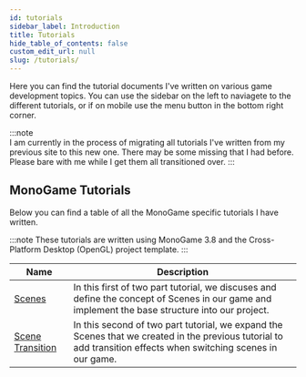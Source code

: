 ```yaml
---
id: tutorials
sidebar_label: Introduction
title: Tutorials
hide_table_of_contents: false
custom_edit_url: null
slug: /tutorials/
---
```


Here you can find the tutorial documents I've written on various game development topics.  You can use the sidebar on the left to naviagete to the different tutorials, or if on mobile use the menu button in the bottom right corner.

:::note  
I am currently in the process of migrating all tutorials I've written from my previous site to this new one.  There may be some missing that I had before. Please bare with me while I get them all transitioned over.
:::

## MonoGame Tutorials
Below you can find a table of all the MonoGame specific tutorials I have written.  

:::note
These tutorials are written using MonoGame 3.8 and the Cross-Platform Desktop (OpenGL) project template.
:::

|Name|Description|
|---|---|
| [Scenes](monogame-3-8/scenes/introduction) | In this first of two part tutorial, we discuses and define the concept of Scenes in our game and implement the base structure into our project. |
| [Scene Transition](monogame-3-8/scene-transitions/introduction) | In this second of two part tutorial, we expand the Scenes that we created in the previous tutorial to add transition effects when switching scenes in our game. |